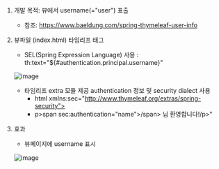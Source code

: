 1. 개발 목적: 뷰에서 username(="user") 표출
    - 참조: https://www.baeldung.com/spring-thymeleaf-user-info
2. 뷰파일 (index.html) 타임리프 태그
    - SEL(Spring Expression Language) 사용 : th:text="${#authentication.principal.username}"

    ![image](https://github.com/osparking/security_v_02/assets/11144061/bf5b1d49-b7a6-4184-b239-59338e60f335)

    - 타임리프 extra 모듈 제공 authentication 정보 및 security dialect 사용
      - html xmlns:sec="http://www.thymeleaf.org/extras/spring-security">
      - p>span sec:authentication="name">/span> 님 환영합니다!/p>"
3. 효과
    - 뷰페이지에 username 표시
  
    ![image](https://github.com/osparking/security_v_02/assets/11144061/95a09526-3e65-46db-ada4-7f7653800552)
